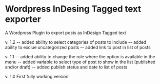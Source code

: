 # Wordpress InDesing Tagged text exporter
A Wordpress Plugin to export posts as InDesign Tagged text

v. 1.2
-- added ability to select categories of posts to include
-- added ability to exclue uncategorized posts
-- added link to post in list of posts

v. 1.1
-- added ability to change the role where the option is available in the menu
-- added variable to select type of post to show in the list (published and/or draft)
-- added publish status and date to list of posts

v. 1.0
First fully working version